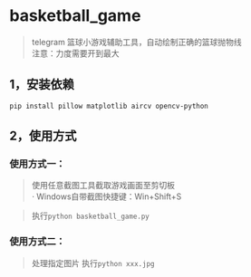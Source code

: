 # basketball_game
> telegram 篮球小游戏辅助工具，自动绘制正确的篮球抛物线  
> 注意：力度需要开到最大  

## 1，安装依赖

<code>pip install pillow matplotlib aircv opencv-python</code>

## 2，使用方式

### 使用方式一：
> 使用任意截图工具截取游戏画面至剪切板  
> · Windows自带截图快捷键：Win+Shift+S  

> 执行<code>python basketball_game.py</code>  

### 使用方式二：
> 处理指定图片
> 执行<code>python xxx.jpg</code> 